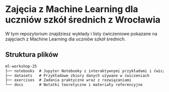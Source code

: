 # Zajęcia z Machine Learning dla uczniów szkół średnich z Wrocławia

W tym repozytorium znajdziesz wykłady i listy ćwiczeniowe pokazane na zajęciach z Machine Learning dla uczniów szkół średnich.

## Struktura plików
```markdown
ml-workshop-25
├── notebooks  # Jupyter Notebooky z interaktywnymi przykładami i ćwiczeniami
├── datasets   # Przykładowe zbiory danych używane w ćwiczeniach
├── exercises  # Zadania praktyczne wraz z rozwiązaniami
└── docs       # Notatki teoretyczne i materiały referencyjne
```
